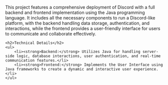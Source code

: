 <!DOCTYPE html>
<html lang="en">

<head>
    <meta charset="UTF-8">
    <meta http-equiv="X-UA-Compatible" content="IE=edge">
    <meta name="viewport" content="width=device-width, initial-scale=1.0">
    <title>Project Description</title>
</head>

<body>
    <p>This project features a comprehensive deployment of Discord with a full backend and frontend implementation using the Java programming language. It includes all the necessary components to run a Discord-like platform, with the backend handling data storage, authentication, and interactions, while the frontend provides a user-friendly interface for users to communicate and collaborate effectively.</p>

    <h2>Technical Details</h2>
    <ul>
        <li><strong>Backend:</strong> Utilizes Java for handling server-side logic, database interactions, user authentication, and real-time communication features.</li>
        <li><strong>Frontend:</strong> Implements the User Interface using Java frameworks to create a dynamic and interactive user experience.</li>
    </ul>
</body>

</html>
